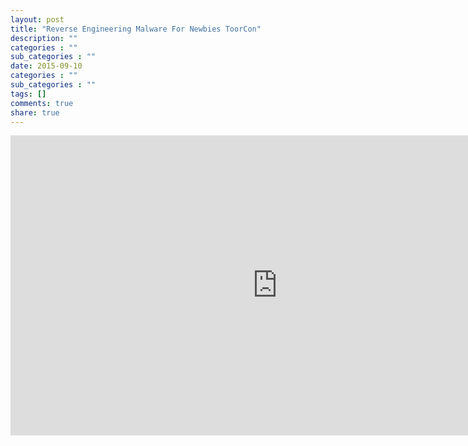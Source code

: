 ```yaml
---
layout: post
title: "Reverse Engineering Malware For Newbies ToorCon"
description: ""
categories : ""
sub_categories : ""
date: 2015-09-10
categories : ""
sub_categories : ""
tags: []
comments: true
share: true
---
```



<iframe width="853" height="480" src="https://www.youtube.com/embed/35teUHnZNGU" frameborder="0" allowfullscreen=""></iframe>